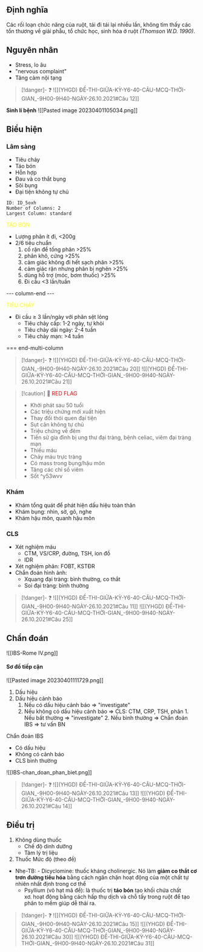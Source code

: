 ## Định nghĩa
Các rối loạn chức năng của ruột, tái đi tái lại nhiều lần, không tìm thấy các tổn thương về giải phẫu, tổ chức học, sinh hóa ở ruột *(Thomson W.D. 1990)*.

## Nguyên nhân
- Stress, lo âu
- "nervous complaint"
- Tăng cảm nội tạng

> [!danger]- ❓
> ![[(YHGD) ĐỀ-THI-GIỮA-KỲ-Y6-40-CÂU-MCQ-THỜI-GIAN_-9H00-9H40-NGÀY-26.10.2021#Câu 12]]


**Sinh lí bệnh**
![[Pasted image 20230401105034.png]]

## Biểu hiện
### Lâm sàng
- Tiêu chảy
- Táo bón
- Hỗn hợp
- Đau và co thắt bụng
- Sôi bụng
- Đại tiện không tự chủ


```start-multi-column
ID: ID_5oxh
Number of Columns: 2
Largest Column: standard
```

<font color="yellow">TÁO BÓN</font>
- Lượng phân ít đi, <200g
- 2/6 tiêu chuẩn
	1. cố rặn để tống phân >25%
	2. phân khô, cứng >25%
	3. cảm giác không đi hết sạch phân >25%
	4. cảm giác rặn nhưng phân bị nghẽn >25%
	5. dùng hỗ trợ (móc, bơm thuốc) >25%
	6. Đi cầu <3 lần/tuần

--- column-end ---

<font color="yellow">TIÊU CHẢY</font>
- Đi cầu ≥ 3 lần/ngày với phân sệt lỏng
	- Tiêu chảy cấp: 1-2 ngày, tự khỏi
	- Tiêu chảy dài ngày: 2-4 tuần
	- Tiêu chảy mạn: >4 tuần

=== end-multi-column


> [!danger]- ❓
> ![[(YHGD) ĐỀ-THI-GIỮA-KỲ-Y6-40-CÂU-MCQ-THỜI-GIAN_-9H00-9H40-NGÀY-26.10.2021#Câu 20]]
> ![[(YHGD) ĐỀ-THI-GIỮA-KỲ-Y6-40-CÂU-MCQ-THỜI-GIAN_-9H00-9H40-NGÀY-26.10.2021#Câu 21]]


> [!caution] 🚩 <font color="red">RED FLAG</font>
> - Khởi phát sau 50 tuổi
> - Các triệu chứng mới xuất hiện
> - Thay đối thói quen đại tiện
> - Sụt cân không tự chủ
> - Triệu chứng về đêm
> - Tiền sử gia đình bị ung thư đại tràng, bệnh celiac, viêm đại tràng mạn
> - Thiếu máu
> - Chảy máu trực tràng
> - Có mass trong bụng/hậu môn
> - Tăng các chỉ số viêm
> - Sốt ^y53wvv

### Khám
- Khám tổng quát để phát hiện dấu hiệu toàn thân
- Khám bụng: nhìn, sờ, gõ, nghe
- Khám hậu môn, quanh hậu môn

### CLS
- Xét nghiệm máu
	- CTM, VS/CRP, đường, TSH, ion đồ
	- IDR
- Xét nghiệm phân: FOBT, KSTĐR
- Chẩn đoán hình ảnh: 
	- Xquang đại tràng: bình thường, co thắt
	- Soi đại tràng: bình thường

> [!danger]- ❓
> ![[(YHGD) ĐỀ-THI-GIỮA-KỲ-Y6-40-CÂU-MCQ-THỜI-GIAN_-9H00-9H40-NGÀY-26.10.2021#Câu 11]]
> ![[(YHGD) ĐỀ-THI-GIỮA-KỲ-Y6-40-CÂU-MCQ-THỜI-GIAN_-9H00-9H40-NGÀY-26.10.2021#Câu 25]]

## Chẩn đoán
![[IBS-Rome IV.png]]

#### Sơ đồ tiếp cận
![[Pasted image 20230401111729.png]]
1. Dấu hiệu
2. Dấu hiệu cảnh báo
	1. Nếu có dấu hiệu cảnh báo => "investigate"
	2. Nếu không có dấu hiệu cảnh báo => CLS: CTM, CRP, TSH, phân
			1. Nếu bất thường => "investigate"
			2. Nếu bình thường => Chẩn đoán IBS => tư vấn BN

Chẩn đoán IBS
- Có dấu hiệu
- Không có cảnh báo
- CLS bình thường

![[IBS-chan_doan_phan_biet.png]]


> [!danger]- ❓
> ![[(YHGD) ĐỀ-THI-GIỮA-KỲ-Y6-40-CÂU-MCQ-THỜI-GIAN_-9H00-9H40-NGÀY-26.10.2021#Câu 13]]
> ![[(YHGD) ĐỀ-THI-GIỮA-KỲ-Y6-40-CÂU-MCQ-THỜI-GIAN_-9H00-9H40-NGÀY-26.10.2021#Câu 14]]
## Điều trị
1. Không dùng thuốc
	- Chế độ dinh dưỡng
	- Tâm lý trị liệu
2. Thuốc
Mức độ (theo đề)
- Nhẹ-TB:
		- Dicyclomine: thuốc kháng cholinergic. Nó làm **giảm co thắt cơ trơn đường tiêu hóa** bằng cách ngăn chặn hoạt động của một chất tự nhiên nhất định trong cơ thể
	- Psyllium (võ hạt mã đề): là thuốc trị **táo bón** tạo khối chứa chất xơ. hoạt động bằng cách hấp thụ dịch và chỗ tấy trong ruột để tạo phân to mềm giúp dễ thải ra.
 

> [!danger]- ❓
> ![[(YHGD) ĐỀ-THI-GIỮA-KỲ-Y6-40-CÂU-MCQ-THỜI-GIAN_-9H00-9H40-NGÀY-26.10.2021#Câu 15]]
> ![[(YHGD) ĐỀ-THI-GIỮA-KỲ-Y6-40-CÂU-MCQ-THỜI-GIAN_-9H00-9H40-NGÀY-26.10.2021#Câu 30]]
> ![[(YHGD) ĐỀ-THI-GIỮA-KỲ-Y6-40-CÂU-MCQ-THỜI-GIAN_-9H00-9H40-NGÀY-26.10.2021#Câu 31]]




